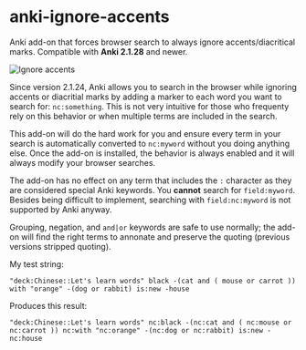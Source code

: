 # anki-ignore-accents
Anki add-on that forces browser search to always ignore accents/diacritical marks. Compatible with **Anki 2.1.28** and newer.

![Ignore accents](https://raw.github.com/hssm/anki-ignore-accents/master/docs/example.png "Ignore accents in browser search")

Since version 2.1.24, Anki allows you to search in the browser while ignoring accents or diacritial marks by adding a marker to each word you want to search for: `nc:something`. This is not very intuitive for those who frequenty rely on this behavior or when multiple terms are included in the search.

This add-on will do the hard work for you and ensure every term in your search is automatically converted to `nc:myword` without you doing anything else. Once the add-on is installed, the behavior is always enabled and it will always modify your browser searches.

The add-on has no effect on any term that includes the `:` character as they are considered special Anki keywords. You **cannot** search for `field:myword`. Besides being difficult to implement, searching with `field:nc:myword` is not supported by Anki anyway.

Grouping, negation, and `and|or` keywords are safe to use normally; the add-on will find the right terms to annonate and preserve the quoting (previous versions stripped quoting).

My test string:

`"deck:Chinese::Let's learn words" black -(cat and ( mouse or carrot )) with "orange" -(dog or rabbit) is:new -house`

Produces this result:

`"deck:Chinese::Let's learn words" nc:black -(nc:cat and ( nc:mouse or nc:carrot )) nc:with "nc:orange" -(nc:dog or nc:rabbit) is:new -nc:house`
